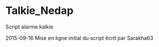 # Talkie_Nedap
Script alarme kalkie

2015-09-16
Mise en ligne initial du script écrit par Sarakha63

